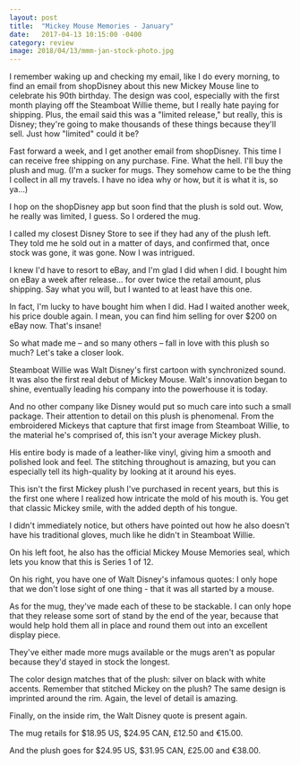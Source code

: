 ```yaml
---
layout: post
title:  "Mickey Mouse Memories - January"
date:   2017-04-13 10:15:00 -0400
category: review
image: 2018/04/13/mmm-jan-stock-photo.jpg
---
```

I remember waking up and checking my email, like I do every morning, to find an email from shopDisney about this new Mickey Mouse line to celebrate his 90th birthday. The design was cool, especially with the first month playing off the Steamboat Willie theme, but I really hate paying for shipping. Plus, the email said this was a "limited release," but really, this is Disney; they're going to make thousands of these things because they'll sell. Just how "limited" could it be?

Fast forward a week, and I get another email from shopDisney. This time I can receive free shipping on any purchase. Fine. What the hell. I'll buy the plush and mug. (I'm a sucker for mugs. They somehow came to be the thing I collect in all my travels. I have no idea why or how, but it is what it is, so ya...)

I hop on the shopDisney app but soon find that the plush is sold out. Wow, he really was limited, I guess. So I ordered the mug.

I called my closest Disney Store to see if they had any of the plush left. They told me he sold out in a matter of days, and confirmed that, once stock was gone, it was gone. Now I was intrigued.

I knew I'd have to resort to eBay, and I'm glad I did when I did. I bought him on eBay a week after release... for over twice the retail amount, plus shipping. Say what you will, but I wanted to at least have this one.

In fact, I'm lucky to have bought him when I did. Had I waited another week, his price double again. I mean, you can find him selling for over $200 on eBay now. That's insane!

So what made me – and so many others – fall in love with this plush so much? Let's take a closer look.

Steamboat Willie was Walt Disney's first cartoon with synchronized sound. It was also the first real debut of Mickey Mouse. Walt's innovation began to shine, eventually leading his company into the powerhouse it is today.

And no other company like Disney would put so much care into such a small package. Their attention to detail on this plush is phenomenal. From the embroidered Mickeys that capture that first image from Steamboat Willie, to the material he's comprised of, this isn't your average Mickey plush.

His entire body is made of a leather-like vinyl, giving him a smooth and polished look and feel. The stitching throughout is amazing, but you can especially tell its high-quality by looking at it around his eyes.

This isn't the first Mickey plush I've purchased in recent years, but this is the first one where I realized how intricate the mold of his mouth is. You get that classic Mickey smile, with the added depth of his tongue.

I didn't immediately notice, but others have pointed out how he also doesn't have his traditional gloves, much like he didn't in Steamboat Willie.

On his left foot, he also has the official Mickey Mouse Memories seal, which lets you know that this is Series 1 of 12.

On his right, you have one of Walt Disney's infamous quotes: I only hope that we don't lose sight of one thing - that it was all started by a mouse.

As for the mug, they've made each of these to be stackable. I can only hope that they release some sort of stand by the end of the year, because that would help hold them all in place and round them out into an excellent display piece.

They've either made more mugs available or the mugs aren't as popular because they'd stayed in stock the longest.

The color design matches that of the plush: silver on black with white accents. Remember that stitched Mickey on the plush? The same design is imprinted around the rim. Again, the level of detail is amazing.

Finally, on the inside rim, the Walt Disney quote is present again.

The mug retails for $18.95 US, $24.95 CAN, £12.50 and €15.00.

And the plush goes for $24.95 US, $31.95 CAN, £25.00 and €38.00.
